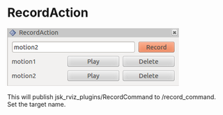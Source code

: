 # RecordAction
![RecordAction](images/record_action.png)

This will publish jsk_rviz_plugins/RecordCommand to /record_command.
Set the target name.
